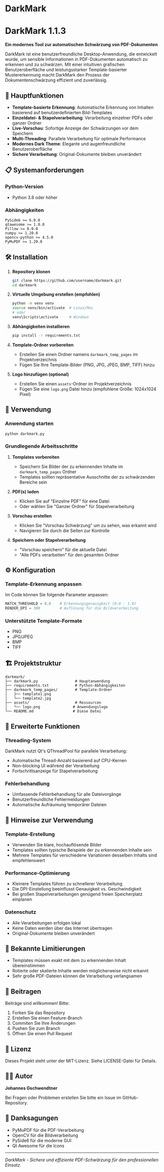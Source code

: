 # DarkMark
# DarkMark 1.1.3

**Ein modernes Tool zur automatischen Schwärzung von PDF-Dokumenten**

DarkMark ist eine benutzerfreundliche Desktop-Anwendung, die entwickelt wurde, um sensible Informationen in PDF-Dokumenten automatisch zu erkennen und zu schwärzen. Mit einer intuitiven grafischen Benutzeroberfläche und leistungsstarker Template-basierter Mustererkennung macht DarkMark den Prozess der Dokumentenschwärzung effizient und zuverlässig.

## 🚀 Hauptfunktionen

- **Template-basierte Erkennung**: Automatische Erkennung von Inhalten basierend auf benutzerdefinierten Bild-Templates
- **Einzeldatei- & Stapelverarbeitung**: Verarbeitung einzelner PDFs oder ganzer Ordner
- **Live-Vorschau**: Sofortige Anzeige der Schwärzungen vor dem Speichern
- **Multi-Threading**: Parallele Verarbeitung für optimale Performance
- **Modernes Dark Theme**: Elegante und augenfreundliche Benutzeroberfläche
- **Sichere Verarbeitung**: Original-Dokumente bleiben unverändert

## 📋 Systemanforderungen

### Python-Version
- Python 3.8 oder höher

### Abhängigkeiten
```
PySide6 >= 6.0.0
qtawesome >= 1.0.0
Pillow >= 8.0.0
numpy >= 1.20.0
opencv-python >= 4.5.0
PyMuPDF >= 1.20.0
```

## 🛠️ Installation

1. **Repository klonen**
   ```bash
   git clone https://github.com/username/darkmark.git
   cd darkmark
   ```

2. **Virtuelle Umgebung erstellen (empfohlen)**
   ```bash
   python -m venv venv
   source venv/bin/activate  # Linux/Mac
   # oder
   venv\Scripts\activate     # Windows
   ```

3. **Abhängigkeiten installieren**
   ```bash
   pip install -r requirements.txt
   ```

4. **Template-Ordner vorbereiten**
   - Erstellen Sie einen Ordner namens `darkmark_temp_pages` im Projektverzeichnis
   - Fügen Sie Ihre Template-Bilder (PNG, JPG, JPEG, BMP, TIFF) hinzu

5. **Logo hinzufügen (optional)**
   - Erstellen Sie einen `assets`-Ordner im Projektverzeichnis
   - Fügen Sie eine `logo.png` Datei hinzu (empfohlene Größe: 1024x1024 Pixel)

## 🚀 Verwendung

### Anwendung starten
```bash
python darkmark.py
```

### Grundlegende Arbeitsschritte

1. **Templates vorbereiten**
   - Speichern Sie Bilder der zu erkennenden Inhalte im `darkmark_temp_pages` Ordner
   - Templates sollten repräsentative Ausschnitte der zu schwärzenden Bereiche sein

2. **PDF(s) laden**
   - Klicken Sie auf "Einzelne PDF" für eine Datei
   - Oder wählen Sie "Ganzer Ordner" für Stapelverarbeitung

3. **Vorschau erstellen**
   - Klicken Sie "Vorschau Schwärzung" um zu sehen, was erkannt wird
   - Navigieren Sie durch die Seiten zur Kontrolle

4. **Speichern oder Stapelverarbeitung**
   - "Vorschau speichern" für die aktuelle Datei
   - "Alle PDFs verarbeiten" für den gesamten Ordner

## ⚙️ Konfiguration

### Template-Erkennung anpassen
Im Code können Sie folgende Parameter anpassen:

```python
MATCH_THRESHOLD = 0.6    # Erkennungsgenauigkeit (0.0 - 1.0)
RENDER_DPI = 300         # Auflösung für die Bildverarbeitung
```

### Unterstützte Template-Formate
- PNG
- JPG/JPEG
- BMP
- TIFF

## 🏗️ Projektstruktur

```
darkmark/
├── darkmark.py                 # Hauptanwendung
├── requirements.txt            # Python-Abhängigkeiten
├── darkmark_temp_pages/        # Template-Ordner
│   ├── template1.png
│   └── template2.jpg
├── assets/                     # Ressourcen
│   └── logo.png               # Anwendungslogo
└── README.md                  # Diese Datei
```

## 🔧 Erweiterte Funktionen

### Threading-System
DarkMark nutzt Qt's QThreadPool für parallele Verarbeitung:
- Automatische Thread-Anzahl basierend auf CPU-Kernen
- Non-blocking UI während der Verarbeitung
- Fortschrittsanzeige für Stapelverarbeitung

### Fehlerbehandlung
- Umfassende Fehlerbehandlung für alle Dateivorgänge
- Benutzerfreundliche Fehlermeldungen
- Automatische Aufräumung temporärer Dateien

## 📝 Hinweise zur Verwendung

### Template-Erstellung
- Verwenden Sie klare, hochauflösende Bilder
- Templates sollten typische Beispiele der zu erkennenden Inhalte sein
- Mehrere Templates für verschiedene Variationen desselben Inhalts sind empfehlenswert

### Performance-Optimierung
- Kleinere Templates führen zu schnellerer Verarbeitung
- Die DPI-Einstellung beeinflusst Genauigkeit vs. Geschwindigkeit
- Bei großen Stapelverarbeitungen genügend freien Speicherplatz einplanen

### Datenschutz
- Alle Verarbeitungen erfolgen lokal
- Keine Daten werden über das Internet übertragen
- Original-Dokumente bleiben unverändert

## 🐛 Bekannte Limitierungen

- Templates müssen exakt mit dem zu erkennenden Inhalt übereinstimmen
- Rotierte oder skalierte Inhalte werden möglicherweise nicht erkannt
- Sehr große PDF-Dateien können die Verarbeitung verlangsamen

## 🤝 Beitragen

Beiträge sind willkommen! Bitte:

1. Forken Sie das Repository
2. Erstellen Sie einen Feature-Branch
3. Commiten Sie Ihre Änderungen
4. Pushen Sie zum Branch
5. Öffnen Sie einen Pull Request

## 📄 Lizenz

Dieses Projekt steht unter der MIT-Lizenz. Siehe LICENSE-Datei für Details.

## 👨‍💻 Autor

**Johannes Gschwendtner**

Bei Fragen oder Problemen erstellen Sie bitte ein Issue im GitHub-Repository.

## 🙏 Danksagungen

- PyMuPDF für die PDF-Verarbeitung
- OpenCV für die Bildverarbeitung
- PySide6 für die moderne GUI
- Qt Awesome für die Icons

---

*DarkMark - Sichere und effiziente PDF-Schwärzung für den professionellen Einsatz.*

